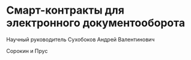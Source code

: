 # Смарт-контракты для электронного документооборота

Научный руководитель Сухобоков Андрей Валентинович

Сорокин и Прус
